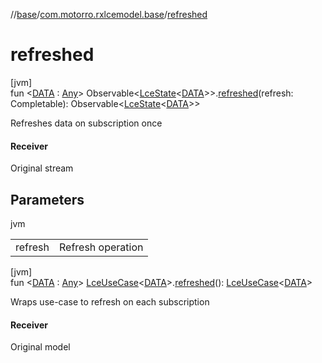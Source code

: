 //[base](../../index.md)/[com.motorro.rxlcemodel.base](index.md)/[refreshed](refreshed.md)

# refreshed

[jvm]\
fun &lt;[DATA](refreshed.md) : [Any](https://kotlinlang.org/api/latest/jvm/stdlib/kotlin/-any/index.html)&gt; Observable&lt;[LceState](-lce-state/index.md)&lt;[DATA](refreshed.md)&gt;&gt;.[refreshed](refreshed.md)(refresh: Completable): Observable&lt;[LceState](-lce-state/index.md)&lt;[DATA](refreshed.md)&gt;&gt;

Refreshes data on subscription once

#### Receiver

Original stream

## Parameters

jvm

| | |
|---|---|
| refresh | Refresh operation |

[jvm]\
fun &lt;[DATA](refreshed.md) : [Any](https://kotlinlang.org/api/latest/jvm/stdlib/kotlin/-any/index.html)&gt; [LceUseCase](-lce-use-case/index.md)&lt;[DATA](refreshed.md)&gt;.[refreshed](refreshed.md)(): [LceUseCase](-lce-use-case/index.md)&lt;[DATA](refreshed.md)&gt;

Wraps use-case to refresh on each subscription

#### Receiver

Original model
